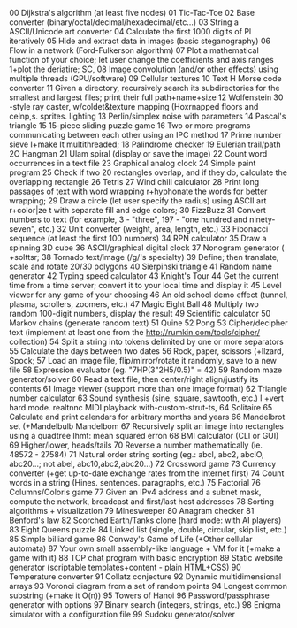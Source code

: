 00 Dijkstra's algorithm (at least five nodes)
01 Tic-Tac-Toe
02 Base converter (binary/octal/decimal/hexadecimal/etc...)
03 String a ASCII/Unicode art converter
04 Calculate the first 1000 digits of Pl iteratively
05 Hide and extract data in images (basic steganography)
06 Flow in a network (Ford-Fulkerson algorithm)
07 Plot a mathematical function of your choice; let user change
the coefficients and axis ranges 1+plot the deriatire; SC,
08 Image convolution (and/or other effects) using
multiple threads (GPU/software)
09 Cellular textures
10 Text H Morse code converter
11 Given a directory, recursively search its subdirectories for
the smallest and largest files; print their full path+name+size
12 Wolfenstein 30 -style ray caster, w/coldet&texture mapping
(Hoxrnapped floors and celnp,s. sprites. lighting
13 Perlin/simplex noise with parameters
14 Pascal's triangle
15 15-piece sliding puzzle game
16 Two or more programs communicating between each other
using an IPC method
17 Prime number sieve I+make It multithreaded;
18 Palindrome checker
19 Eulerian trail/path
2O Hangman
21 Ulam spiral (display or save the image)
22 Count word occurrences in a text file
23 Graphical analog clock
24 Simple paint program
25 Check if two 20 rectangles overlap, and if they do,
calculate the overlapping rectangle
26 Tetris
27 Wind chill calculator
28 Print long passages of text with word wrapping
r+hyphonate the words for better wrapping;
29 Draw a circle (let user specify the radius) using ASCII art
r+color|ze t with separate fill and edge colors;
30 FizzBuzz
31 Convert numbers to text (for example, 3 - "three",
197 - "one hundred and ninety-seven", etc.)
32 Unit converter (weight, area, length, etc.)
33 Fibonacci sequence (at least the first 100 numbers)
34 RPN calculator
35 Draw a spinning 3D cube
36 ASCll/graphical digital clock
37 Nonogram generator ( +solttsr;
38 Tornado text/image (/g/'s specialty)
39 Define; then translate, scale and rotate 20/30 polygons
40 Sierpinski triangle
41 Random name generator
42 Typing speed calculator
43 Knight's Tour
44 Get the current time from a time server; convert it to
your local time and display it
45 Level viewer for any game of your choosing
46 An old school demo effect (tunnel, plasma, scrollers,
zoomers, etc.)
47 Magic Eight Ball
48 Multiply two random 100-digit numbers, display the result
49 Scientific calculator
50 Markov chains (generate random text)
51 Quine
52 Pong
53 Cipher/decipher text (implement at least one from the
http://rumkin.com/tools/cipher/ collection)
54 Split a string into tokens delimited by one or more separators
55 Calculate the days between two dates
56 Rock, paper, scissors (+llzard, Spock;
57 Load an image file, flip/mirror/rotate it randomly,
save to a new file
58 Expression evaluator (eg. "7HP(3"2H5/0.5)" = 42)
59 Random maze generator/solver
60 Read a text file, then center/right align/justify its contents
61 Image viewer (support more than one image format)
62 Triangle number calculator
63 Sound synthesis (sine, square, sawtooth, etc.) l +vert hard
mode. realtnnc MIDI playback with-custom-strut-ts,
64 Solitaire
65 Calculate and print calendars for arbitrary months and years
66 Mandelbrot set (+Mandelbulb Mandelbom
67 Recursively split an image into rectangles using a quadtree
Ihmt: mean squared erron
68 BMI calculator (CLI or GUI)
69 Higher/lower, heads/tails
70 Reverse a number mathematically (ie. 48572 - 27584)
71 Natural order string sorting (eg.: abcl, abc2, abclO, abc20...;
not abel, abc10,abc2,abc20...)
72 Crossword game
73 Currency converter (+get up-to-date exchange rates
from the internet first)
74 Count words in a string (Hines. sentences. paragraphs, etc.)
75 Factorial
76 Columns/Coloris game
77 Given an IPv4 address and a subnet mask, compute the
network, broadcast and first/last host addresses
78 Sorting algorithms + visualization
79 Minesweeper
80 Anagram checker
81 Benford's law
82 Scorched Earth/Tanks clone (hard mode: with AI players)
83 Eight Queens puzzle
84 Linked list (single, double, circular, skip list, etc.)
85 Simple billiard game
86 Conway's Game of Life (+Other cellular automata)
87 Your own small assembly-like language + VM for it
(+make a game with it)
88 TCP chat program with basic encryption
89 Static website generator
(scriptable templates+content - plain HTML+CSS)
90 Temperature converter
91 Collatz conjecture
92 Dynamic multidimensional arrays
93 Voronoi diagram from a set of random points
94 Longest common substring (+make it O(n))
95 Towers of Hanoi
96 Password/passphrase generator with options
97 Binary search (integers, strings, etc.)
98 Enigma simulator with a configuration file
99 Sudoku generator/solver
